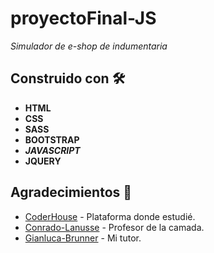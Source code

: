 # proyectoFinal-JS

_Simulador de e-shop de indumentaria_

## Construido con 🛠️

* **HTML**
* **CSS**
* **SASS**
* **BOOTSTRAP**
* **_JAVASCRIPT_**
* **JQUERY**

## Agradecimientos 👏
* [CoderHouse](https://www.coderhouse.com/) - Plataforma donde estudié.
* [Conrado-Lanusse](https://www.linkedin.com/in/conradolanusse/) - Profesor de la camada.
* [Gianluca-Brunner](https://www.linkedin.com/in/gianluca-brunner/) - Mi tutor.